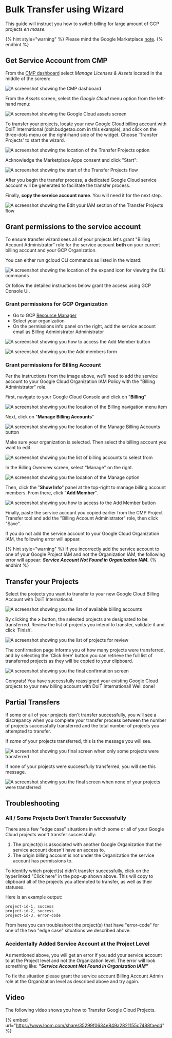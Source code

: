 # Bulk Transfer using Wizard

This guide will instruct you how to switch billing for large amount of GCP projects _en masse._

{% hint style="warning" %}
Please mind the Google Marketplace [note](./).
{% endhint %}

## Get Service Account from CMP

From the [CMP dashboard](https://app.doit-intl.com) select _Manage Licenses & Assets_ located in the middle of the screen:

![A screenshot showing the CMP dashboard](../../.gitbook/assets/dashboard.png)

From the _Assets_ screen, select the _Google Cloud_ menu option from the left-hand menu:

![A screenshot showing the _Google Cloud_ assets screen](../../.gitbook/assets/assets-google-cloud.png)

To transfer your projects, locate your new Google Cloud billing account with DoiT International (doit.budgetao.com in this example), and click on the three-dots menu on the right-hand side of the widget. Choose 'Transfer Projects' to start the wizard.

![A screenshot showing the location of the Transfer Projects option](../../.gitbook/assets/transfer-project-menu-item.png)

Acknowledge the Marketplace Apps consent and click "Start":

![A screenshot showing the start of the Transfer Projects flow](../../.gitbook/assets/transfer-gcp.png)

After you begin the transfer process, a dedicated Google Cloud service account will be generated to facilitate the transfer process.

Finally, **copy the service account name**. You will need it for the next step.

![A screenshot showing the Edit your IAM section of the Transfer Projects flow](../../.gitbook/assets/transfer-projects3.png)

## Grant permissions to the service account

To ensure transfer wizard sees all of your projects let's grant "Billing Account Administrator" role for the service account **both** on your current billing account and your GCP Organization.

You can either run gcloud CLI commands as listed in the wizard:

![A screenshot showing the location of the expand icon for viewing the CLI commands](../../.gitbook/assets/cli-commands-expand-icon.png)

Or follow the detailed instructions below grant the access using GCP Console UI.

### Grant permissions for GCP Organization

* Go to GCP [Resource Manager](https://console.cloud.google.com/cloud-resource-manager)
* Select your organization
* On the permissions info panel on the right, add the service account email as Billing Administrator Administrator

![A screenshot showing you how to access the Add Member button](../../.gitbook/assets/add-member-button.png)

![A screenshot showing you the Add members form](../../.gitbook/assets/add-members-form.png)

### Grant permissions for Billing Account

Per the instructions from the image above, we'll need to add the service account to your Google Cloud Organization IAM Policy with the "Billing Administrator" role.

First, navigate to your Google Cloud Console and click on "**Billing**"

![A screenshot showing you the location of the Billing navigation menu item](../../.gitbook/assets/google-cloud-billing-menu-item.png)

Next, click on "**Manage Billing Accounts**"

![A screenshot showing you the location of the Manage Billing Accounts button](../../.gitbook/assets/google-cloud-manage-billing-accounts-button.png)

Make sure your organization is selected. Then select the billing account you want to edit.

![A screenshot showing you the list of billing accounts to select from](../../.gitbook/assets/billing-accounts-list.png)

In the Billing Overview screen, select "Manage" on the right.

![A screenshot showing you the location of the Manage option](../../.gitbook/assets/google-cloud-billing-account-card.png)

Then, click the "**Show Info**" panel at the top-right to manage billing account members. From there, click "**Add Member**".

![A screenshot showing you how to access to the Add Member button](../../.gitbook/assets/add-member-project-transfer.png)

Finally, paste the service account you copied earlier from the CMP Project Transfer tool and add the "Billing Account Administrator" role, then click "Save".

If you do not add the service account to your Google Cloud Organization IAM, the following error will appear.

{% hint style="warning" %}
If you incorrectly add the service account to one of your Google Project IAM and not the Organization IAM, the following error will appear: _**Service Account Not Found in Organization IAM.**_
{% endhint %}

## Transfer your Projects

Select the projects you want to transfer to your new Google Cloud Billing Account with DoiT International.

![A screenshot showing you the list of available billing accounts](../../.gitbook/assets/transfer-projects6.png)

By clicking the **>** button, the selected projects are designated to be transferred. Review the list of projects you intend to transfer, validate it and click 'Finish'.

![A screenshot showing you the list of projects for review](../../.gitbook/assets/transfer-projects7.png)

The confirmation page informs you of how many projects were transferred, and by selecting the 'Click here' button you can retrieve the full list of transferred projects as they will be copied to your clipboard.

![A screenshot showing you the final confirmation screen](../../.gitbook/assets/transfer-projects8.png)

Congrats! You have successfully reassigned your existing Google Cloud projects to your new billing account with DoiT International! Well done!

## Partial Transfers

If some or all of your projects don't transfer successfully, you will see a discrepancy when you complete your transfer process between the number of projects successfully transferred and the total number of projects you attempted to transfer.

If _some_ of your projects transferred, this is the message you will see.

![A screenshot showing you final screen when only some projects were transferred](../../.gitbook/assets/transfer-wizard-partially-transferred.png)

If none of your projects were successfully transferred, you will see this message.

![A screenshot showing you the final screen when none of your projects were transferred](../../.gitbook/assets/transfer-wizard-transfer-failure.png)

## **Troubleshooting**

### All / Some Projects Don't Transfer Successfully

There are a few "edge case" situations in which some or all of your Google Cloud projects won't transfer successfully:

1. The project(s) is associated with another Google Organization that the service account doesn't have an access to.
2. The origin billing account is not under the Organization the service account has permissions to.

To identify which project(s) didn't transfer successfully, click on the hyperlinked "Click here" in the pop-up shown above. This will copy to clipboard all of the projects you attempted to transfer, as well as their statuses.

Here is an example output:

```
project-id-1, success
project-id-2, success
project-id-3, error-code
```

From here you can troubleshoot the project(s) that have "error-code" for one of the two "edge case" situations we described above.

### Accidentally Added Service Account at the Project Level

As mentioned above, you will get an error if you add your service account to at the Project level and not the Organization level. The error will look something like: _**"Service Account Not Found in Organization IAM"**_

To fix the situation please grant the service account Billing Account Admin role at the Organization level as described above and try again.

## Video

The following video shows you how to Transfer Google Cloud Projects.

{% embed url="https://www.loom.com/share/35299f0634e849a2821155c7488faedd" %}
